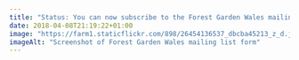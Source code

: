 ```yaml
---
title: "Status: You can now subscribe to the Forest Garden Wales mailing list! I’ll be writing a round-up of forest garden news once a month and mailing it out 🙂"
date: 2018-04-08T21:19:22+01:00
image: "https://farm1.staticflickr.com/898/26454136537_dbcba45213_z_d.jpg"
imageAlt: "Screenshot of Forest Garden Wales mailing list form"
---
```

